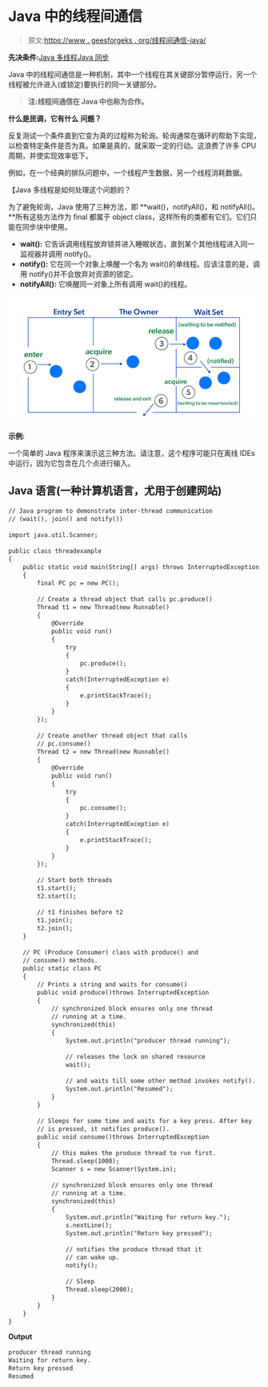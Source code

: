 # Java 中的线程间通信

> 原文:[https://www . geesforgeks . org/线程间通信-java/](https://www.geeksforgeeks.org/inter-thread-communication-java/)

**先决条件:**[Java 多线程](https://www.geeksforgeeks.org/multithreading-in-java/)[Java 同步](https://www.geeksforgeeks.org/synchronized-in-java/)

Java 中的线程间通信是一种机制，其中一个线程在其关键部分暂停运行，另一个线程被允许进入(或锁定)要执行的同一关键部分。

> **注:**线程间通信在 Java 中也称为**合作。**

**什么是民调，它有什么** **问题？**

反复测试一个条件直到它变为真的过程称为轮询。轮询通常在循环的帮助下实现，以检查特定条件是否为真。如果是真的，就采取一定的行动。这浪费了许多 CPU 周期，并使实现效率低下。

例如，在一个经典的排队问题中，一个线程产生数据，另一个线程消耗数据。

【Java 多线程是如何处理这个问题的？

为了避免轮询，Java 使用了三种方法，即 **wait()，notifyAll()，和 notifyAll()。**所有这些方法作为 final 都属于 object class，这样所有的类都有它们。它们只能在同步块中使用。

*   **wait():** 它告诉调用线程放弃锁并进入睡眠状态，直到某个其他线程进入同一监视器并调用 notify()。
*   **notify():** 它在同一个对象上唤醒一个名为 wait()的单线程。应该注意的是，调用 notify()并不会放弃对资源的锁定。
*   **notifyAll():** 它唤醒同一对象上所有调用 wait()的线程。

![](img/41c466b1d9d44f2ce6b54f521ad89d8c.png)

**示例:**

一个简单的 Java 程序来演示这三种方法。请注意，这个程序可能只在离线 IDEs 中运行，因为它包含在几个点进行输入。

## Java 语言(一种计算机语言，尤用于创建网站)

```
// Java program to demonstrate inter-thread communication
// (wait(), join() and notify())

import java.util.Scanner;

public class threadexample
{
    public static void main(String[] args) throws InterruptedException
    {
        final PC pc = new PC();

        // Create a thread object that calls pc.produce()
        Thread t1 = new Thread(new Runnable()
        {
            @Override
            public void run()
            {
                try
                {
                    pc.produce();
                }
                catch(InterruptedException e)
                {
                    e.printStackTrace();
                }
            }
        });

        // Create another thread object that calls
        // pc.consume()
        Thread t2 = new Thread(new Runnable()
        {
            @Override
            public void run()
            {
                try
                {
                    pc.consume();
                }
                catch(InterruptedException e)
                {
                    e.printStackTrace();
                }
            }
        });

        // Start both threads
        t1.start();
        t2.start();

        // t1 finishes before t2
        t1.join();
        t2.join();
    }

    // PC (Produce Consumer) class with produce() and
    // consume() methods.
    public static class PC
    {
        // Prints a string and waits for consume()
        public void produce()throws InterruptedException
        {
            // synchronized block ensures only one thread
            // running at a time.
            synchronized(this)
            {
                System.out.println("producer thread running");

                // releases the lock on shared resource
                wait();

                // and waits till some other method invokes notify().
                System.out.println("Resumed");
            }
        }

        // Sleeps for some time and waits for a key press. After key
        // is pressed, it notifies produce().
        public void consume()throws InterruptedException
        {
            // this makes the produce thread to run first.
            Thread.sleep(1000);
            Scanner s = new Scanner(System.in);

            // synchronized block ensures only one thread
            // running at a time.
            synchronized(this)
            {
                System.out.println("Waiting for return key.");
                s.nextLine();
                System.out.println("Return key pressed");

                // notifies the produce thread that it
                // can wake up.
                notify();

                // Sleep
                Thread.sleep(2000);
            }
        }
    }
}
```

**Output**

```
producer thread running
Waiting for return key.
Return key pressed
Resumed
```